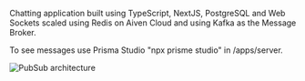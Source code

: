 Chatting application built using TypeScript, NextJS, PostgreSQL and Web Sockets scaled using Redis on Aiven Cloud and using Kafka as the Message Broker.

To see messages use Prisma Studio "npx prisme studio" in
/apps/server.

![PubSub architecture](https://github.com/user-attachments/assets/b99efa11-bff4-441a-8c08-f06a7d9dbd39)

